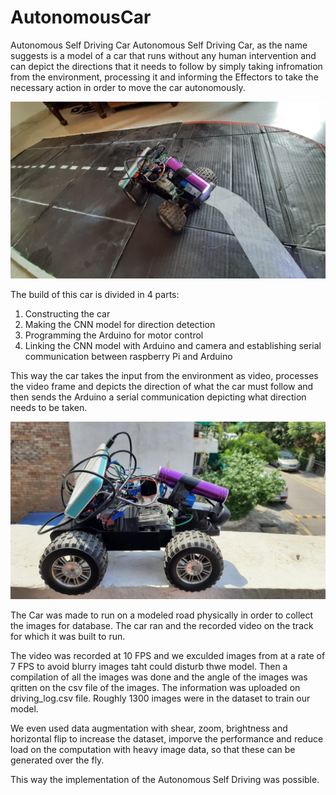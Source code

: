 # AutonomousCar
Autonomous Self Driving Car
Autonomous Self Driving Car, as the name suggests is a model of a car that runs without any human intervention and can depict the directions that it needs to follow by simply taking infromation from the environment, processing it and informing the Effectors to take the necessary action in order to move the car autonomously.

![IMAGE 1](https://github.com/Gursahaj/AutonomousCar/blob/master/Driving_circuit_program/20200427_141539.jpg)

The build of this car is divided in 4 parts:

1. Constructing the car
2. Making the CNN model for direction detection
3. Programming the Arduino for motor control
4. Linking the CNN model with Arduino and camera and establishing serial communication between raspberry Pi and Arduino


This way the car takes the input from the environment as video, processes the video frame and depicts the direction of what the car must follow and then sends the Arduino a serial communication depicting what direction needs to be taken.

![IMAGE 2](https://github.com/Gursahaj/AutonomousCar/blob/master/Driving_circuit_program/20200427_141816%20(1).jpg)

The Car was made to run on a modeled road physically in order to collect the images for database.
The car ran and the recorded video on the track for which it was built to run.

The video was recorded at 10 FPS and we exculded images from at a rate of 7 FPS to avoid blurry images taht could disturb thwe model. Then a compilation of all the images was done and the angle of the images was qritten on the csv file of the images. The information was uploaded on driving_log.csv file. Roughly 1300 images were in the dataset to train our model.

We even used data augmentation with shear, zoom, brightness and horizontal flip to increase the dataset, imporve the performance and reduce load on the computation with heavy image data, so that these can be generated over the fly.

This way the implementation of the Autonomous Self Driving was possible.
